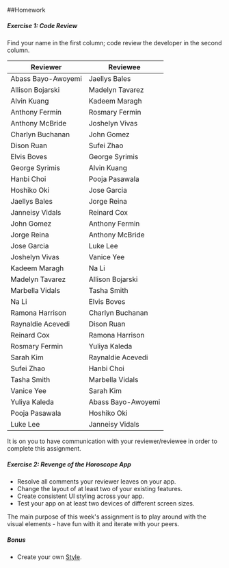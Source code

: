 ##Homework

##### Exercise 1: Code Review

Find your name in the first column; code review the developer in the second column.

| Reviewer | Reviewee |
|----------|----------|
| Abass Bayo-Awoyemi | Jaellys Bales
| Allison Bojarski | Madelyn Tavarez
| Alvin Kuang	| Kadeem Maragh
| Anthony Fermin | Rosmary Fermin
| Anthony McBride | Joshelyn Vivas
| Charlyn Buchanan | John Gomez
| Dison Ruan | Sufei Zhao
| Elvis Boves | George Syrimis
| George Syrimis | Alvin Kuang
| Hanbi Choi | Pooja Pasawala
| Hoshiko Oki | Jose Garcia
| Jaellys Bales | Jorge Reina
| Janneisy Vidals | Reinard Cox
| John Gomez | Anthony Fermin
| Jorge Reina | Anthony McBride
| Jose Garcia | Luke Lee
| Joshelyn Vivas | Vanice Yee
| Kadeem Maragh | Na Li
| Madelyn Tavarez | Allison Bojarski
| Marbella Vidals | Tasha Smith
| Na Li | Elvis Boves
| Ramona Harrison | Charlyn Buchanan
| Raynaldie Acevedi | Dison Ruan
| Reinard Cox | Ramona Harrison
| Rosmary Fermin | Yuliya Kaleda
| Sarah Kim | Raynaldie Acevedi
| Sufei Zhao | Hanbi Choi
| Tasha Smith | Marbella Vidals
| Vanice Yee | Sarah Kim
| Yuliya Kaleda | Abass Bayo-Awoyemi
| Pooja Pasawala | Hoshiko Oki
| Luke Lee | Janneisy Vidals

It is on you to have communication with your reviewer/reviewee in order to complete this assignment.

##### Exercise 2: Revenge of the Horoscope App
* Resolve all comments your reviewer leaves on your app.
* Change the layout of at least two of your existing features.
* Create consistent UI styling across your app.
* Test your app on at least two devices of different screen sizes.

The main purpose of this week's assignment is to play around with the visual elements - have fun with it and iterate with your peers.

##### Bonus
* Create your own [Style](http://developer.android.com/guide/topics/ui/themes.html).
